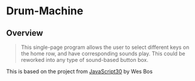 # Drum-Machine

## Overview
> This single-page program allows the user to select different keys on the home row, and have corresponding sounds play. This could be reworked into any type of sound-based button box.

This is based on the project from [JavaScript30](https://javascript30.com/) by Wes Bos
